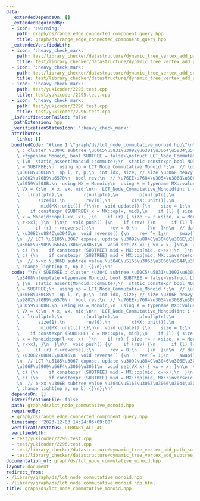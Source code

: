 ```yaml
---
data:
  _extendedDependsOn: []
  _extendedRequiredBy:
  - icon: ':warning:'
    path: graph/ds/range_edge_connected_component_query.hpp
    title: graph/ds/range_edge_connected_component_query.hpp
  _extendedVerifiedWith:
  - icon: ':heavy_check_mark:'
    path: test/library_checker/datastructure/dynamic_tree_vertex_add_path_sum.test.cpp
    title: test/library_checker/datastructure/dynamic_tree_vertex_add_path_sum.test.cpp
  - icon: ':heavy_check_mark:'
    path: test/library_checker/datastructure/dynamic_tree_vertex_add_subtree_sum.test.cpp
    title: test/library_checker/datastructure/dynamic_tree_vertex_add_subtree_sum.test.cpp
  - icon: ':heavy_check_mark:'
    path: test/yukicoder/2295.test.cpp
    title: test/yukicoder/2295.test.cpp
  - icon: ':heavy_check_mark:'
    path: test/yukicoder/2296.test.cpp
    title: test/yukicoder/2296.test.cpp
  _isVerificationFailed: false
  _pathExtension: hpp
  _verificationStatusIcon: ':heavy_check_mark:'
  attributes:
    links: []
  bundledCode: "#line 1 \"graph/ds/lct_node_commutative_monoid.hpp\"\n\n// SUBTREE\
    \ : cluster \u304C subtree \u60C5\u5831\u3092\u6301\u3064\u5834\u5408\ntemplate\
    \ <typename Monoid, bool SUBTREE = false>\nstruct LCT_Node_Commutative_Monoid\
    \ {\n  static_assert(Monoid::commute);\n  static constexpr bool NODE_FOR_SUBTREE\
    \ = SUBTREE;\n  using np = LCT_Node_Commutative_Monoid *;\n  // \u30C7\u30D5\u30A9\
    \u30EB\u30C8\n  np l, r, p;\n  int idx, size; // size \u306F heavy path \u306E\
    \u9802\u70B9\u6570\n  bool rev;\n  // \u76EE\u7684\u3054\u3068\u306B\u5B9A\u7FA9\
    \u3059\u308B.\n  using MX = Monoid;\n  using X = typename MX::value_type;\n  using\
    \ VX = X;\n  X x, vx, mid;\n\n  LCT_Node_Commutative_Monoid(int i = 0)\n     \
    \ : l(nullptr),\n        r(nullptr),\n        p(nullptr),\n        idx(i),\n \
    \       size(1),\n        rev(0),\n        x(MX::unit()),\n        vx(MX::unit()),\n\
    \        mid(MX::unit()) {}\n\n  void update() {\n    size = 1;\n    x = vx;\n\
    \    if constexpr (SUBTREE) x = MX::op(x, mid);\n    if (l) { size += l->size,\
    \ x = Monoid::op(l->x, x); }\n    if (r) { size += r->size, x = Monoid::op(x,\
    \ r->x); }\n  }\n\n  void push() {\n    if (rev) {\n      if (l) l->reverse();\n\
    \      if (r) r->reverse();\n      rev = 0;\n    }\n  }\n\n  // data \u306E reverse\
    \ \u3082\u884C\u3046\n  void reverse() {\n    rev ^= 1;\n    swap(l, r);\n  }\n\
    \n  // LCT \u5185\u3067 expose, update \u3092\u884C\u3046\u306E\u3067\u3053\u3053\
    \u306F\u5909\u66F4\u3060\u3051\n  void set(VX x) { vx = x; }\n\n  void add_light(np\
    \ c) {\n    if constexpr (SUBTREE) mid = MX::op(mid, c->x);\n  }\n  void erase_light(np\
    \ c) {\n    if constexpr (SUBTREE) mid = MX::op(mid, MX::inverse(c->x));\n  }\n\
    \n  // b->x \u306B subtree value \u304C\u5165\u3063\u3066\u3044\u308B.\n  void\
    \ change_light(np a, np b) {}\n};\n"
  code: "\n// SUBTREE : cluster \u304C subtree \u60C5\u5831\u3092\u6301\u3064\u5834\
    \u5408\ntemplate <typename Monoid, bool SUBTREE = false>\nstruct LCT_Node_Commutative_Monoid\
    \ {\n  static_assert(Monoid::commute);\n  static constexpr bool NODE_FOR_SUBTREE\
    \ = SUBTREE;\n  using np = LCT_Node_Commutative_Monoid *;\n  // \u30C7\u30D5\u30A9\
    \u30EB\u30C8\n  np l, r, p;\n  int idx, size; // size \u306F heavy path \u306E\
    \u9802\u70B9\u6570\n  bool rev;\n  // \u76EE\u7684\u3054\u3068\u306B\u5B9A\u7FA9\
    \u3059\u308B.\n  using MX = Monoid;\n  using X = typename MX::value_type;\n  using\
    \ VX = X;\n  X x, vx, mid;\n\n  LCT_Node_Commutative_Monoid(int i = 0)\n     \
    \ : l(nullptr),\n        r(nullptr),\n        p(nullptr),\n        idx(i),\n \
    \       size(1),\n        rev(0),\n        x(MX::unit()),\n        vx(MX::unit()),\n\
    \        mid(MX::unit()) {}\n\n  void update() {\n    size = 1;\n    x = vx;\n\
    \    if constexpr (SUBTREE) x = MX::op(x, mid);\n    if (l) { size += l->size,\
    \ x = Monoid::op(l->x, x); }\n    if (r) { size += r->size, x = Monoid::op(x,\
    \ r->x); }\n  }\n\n  void push() {\n    if (rev) {\n      if (l) l->reverse();\n\
    \      if (r) r->reverse();\n      rev = 0;\n    }\n  }\n\n  // data \u306E reverse\
    \ \u3082\u884C\u3046\n  void reverse() {\n    rev ^= 1;\n    swap(l, r);\n  }\n\
    \n  // LCT \u5185\u3067 expose, update \u3092\u884C\u3046\u306E\u3067\u3053\u3053\
    \u306F\u5909\u66F4\u3060\u3051\n  void set(VX x) { vx = x; }\n\n  void add_light(np\
    \ c) {\n    if constexpr (SUBTREE) mid = MX::op(mid, c->x);\n  }\n  void erase_light(np\
    \ c) {\n    if constexpr (SUBTREE) mid = MX::op(mid, MX::inverse(c->x));\n  }\n\
    \n  // b->x \u306B subtree value \u304C\u5165\u3063\u3066\u3044\u308B.\n  void\
    \ change_light(np a, np b) {}\n};\n"
  dependsOn: []
  isVerificationFile: false
  path: graph/ds/lct_node_commutative_monoid.hpp
  requiredBy:
  - graph/ds/range_edge_connected_component_query.hpp
  timestamp: '2023-12-03 14:24:05+09:00'
  verificationStatus: LIBRARY_ALL_AC
  verifiedWith:
  - test/yukicoder/2295.test.cpp
  - test/yukicoder/2296.test.cpp
  - test/library_checker/datastructure/dynamic_tree_vertex_add_path_sum.test.cpp
  - test/library_checker/datastructure/dynamic_tree_vertex_add_subtree_sum.test.cpp
documentation_of: graph/ds/lct_node_commutative_monoid.hpp
layout: document
redirect_from:
- /library/graph/ds/lct_node_commutative_monoid.hpp
- /library/graph/ds/lct_node_commutative_monoid.hpp.html
title: graph/ds/lct_node_commutative_monoid.hpp
---
```

